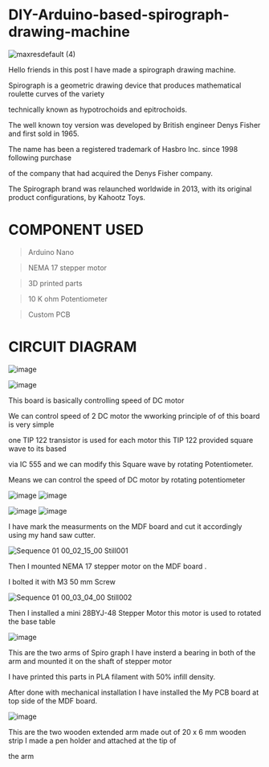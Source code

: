 # DIY-Arduino-based-spirograph-drawing-machine

![maxresdefault (4)](https://user-images.githubusercontent.com/19898602/126586688-0c746e79-fdd3-470f-be3f-6bdad0da4a7b.jpg)

Hello friends in this post I have made a spirograph drawing machine.

Spirograph is a geometric drawing device that produces mathematical roulette curves of the variety 

technically known as hypotrochoids and epitrochoids. 


The well known toy version was developed by British engineer Denys Fisher and first sold in 1965.

The name has been a registered trademark of Hasbro Inc. since 1998 following purchase

of the company that had acquired the Denys Fisher company. 

The Spirograph brand was relaunched worldwide in 2013, with its original product configurations, by Kahootz Toys.

# COMPONENT USED
> Arduino Nano

> NEMA 17 stepper motor

> 3D printed parts

> 10 K ohm Potentiometer

> Custom PCB


# CIRCUIT DIAGRAM

![image](https://user-images.githubusercontent.com/19898602/126587099-63633598-3e1d-4438-9ac7-b44f8235032e.png)

![image](https://user-images.githubusercontent.com/19898602/126587292-c5e082aa-9f20-4133-ac92-6ab4c60313f7.png)


This board is basically controlling speed of DC motor 

We can control speed of 2 DC motor the wworking principle of of this board is very simple

one TIP 122 transistor is used for each motor this TIP 122 provided square wave to its based 

via IC 555 and we can modify this Square wave by rotating Potentiometer.

Means we can control the speed of DC motor by rotating potentiometer




![image](https://user-images.githubusercontent.com/19898602/126607872-1eab08bb-de53-4b6d-9465-152ea751fe99.png) ![image](https://user-images.githubusercontent.com/19898602/126607961-c8685b12-102d-4fa3-ba82-d684283a99c0.png)




![image](https://user-images.githubusercontent.com/19898602/126608152-4813f1b0-1105-47b9-b961-4ecb38479231.png) ![image](https://user-images.githubusercontent.com/19898602/126608097-7dba91d5-9c40-43f7-8d2e-f105f028c49e.png)




I have mark the measurments on the MDF board and cut it accordingly using my hand saw cutter.

![Sequence 01 00_02_15_00 Still001](https://user-images.githubusercontent.com/19898602/126606196-a4b6dd31-909a-4889-bd44-75d44412a4b8.jpg)

Then I mounted NEMA 17 stepper motor on the MDF board .

I bolted it with M3 50 mm Screw

![Sequence 01 00_03_04_00 Still002](https://user-images.githubusercontent.com/19898602/126606483-25bfd767-3c29-49bf-9675-98aea065bd75.jpg)


Then I installed a mini 28BYJ-48 Stepper Motor this motor is used to rotated the base table  


![image](https://user-images.githubusercontent.com/19898602/126608318-b598a8a6-39bf-4394-9035-741cd0b1a11d.png)

This are the two arms of Spiro graph I have insterd a bearing in both of the arm and mounted it on the shaft of stepper motor

I have printed this parts in PLA filament with 50% infill density.

After done with mechanical installation I have installed the My PCB board at top side of the MDF board.

![image](https://user-images.githubusercontent.com/19898602/126608657-908de20c-f018-4618-88dc-2996e6fce021.png)

This are the two wooden extended arm made out of 20 x 6 mm wooden strip I made a pen holder and attached at the tip of

the arm 

